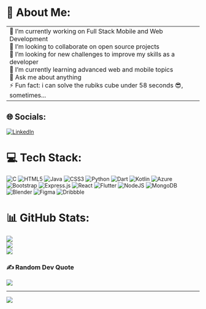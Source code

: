 # 💫 About Me:
<table>
  <tr>
    <td valign="top">
      🔭 I’m currently working on Full Stack Mobile and Web Development<br>
      👯 I’m looking to collaborate on open source projects<br>
      🤝 I’m looking for new challenges to improve my skills as a developer<br>
      🌱 I’m currently learning advanced web and mobile topics<br>
      💬 Ask me about anything<br>
      ⚡ Fun fact: i can solve the rubiks cube under 58 seconds 😎, sometimes...
   </td>
   <!--    <td valign="top">
      <img src="https://raw.githubusercontent.com/Josefrino/Josefrino/main/profile_ai_image.png" width="150" height="250">
    </td>
  </tr>
  <tr>
    <td colspan="2">
      Mid journey cartoon version of my linkedin profile picture
    </td>
  </tr> -->
</table>

## 🌐 Socials:
[![LinkedIn](https://img.shields.io/badge/LinkedIn-%230077B5.svg?logo=linkedin&logoColor=white)](https://www.linkedin.com/in/josefrino-vieira-836840182/) 

# 💻 Tech Stack:
![C](https://img.shields.io/badge/c-%2300599C.svg?style=for-the-badge&logo=c&logoColor=white) ![HTML5](https://img.shields.io/badge/html5-%23E34F26.svg?style=for-the-badge&logo=html5&logoColor=white) ![Java](https://img.shields.io/badge/java-%23ED8B00.svg?style=for-the-badge&logo=java&logoColor=white) ![CSS3](https://img.shields.io/badge/css3-%231572B6.svg?style=for-the-badge&logo=css3&logoColor=white) ![Python](https://img.shields.io/badge/python-3670A0?style=for-the-badge&logo=python&logoColor=ffdd54) ![Dart](https://img.shields.io/badge/dart-%230175C2.svg?style=for-the-badge&logo=dart&logoColor=white) ![Kotlin](https://img.shields.io/badge/kotlin-%230095D5.svg?style=for-the-badge&logo=kotlin&logoColor=white) ![Azure](https://img.shields.io/badge/azure-%230072C6.svg?style=for-the-badge&logo=azure-devops&logoColor=white) ![Bootstrap](https://img.shields.io/badge/bootstrap-%23563D7C.svg?style=for-the-badge&logo=bootstrap&logoColor=white) ![Express.js](https://img.shields.io/badge/express.js-%23404d59.svg?style=for-the-badge&logo=express&logoColor=%2361DAFB) ![React](https://img.shields.io/badge/react-%2320232a.svg?style=for-the-badge&logo=react&logoColor=%2361DAFB) ![Flutter](https://img.shields.io/badge/Flutter-%2302569B.svg?style=for-the-badge&logo=Flutter&logoColor=white) ![NodeJS](https://img.shields.io/badge/node.js-6DA55F?style=for-the-badge&logo=node.js&logoColor=white) ![MongoDB](https://img.shields.io/badge/MongoDB-%234ea94b.svg?style=for-the-badge&logo=mongodb&logoColor=white) ![Blender](https://img.shields.io/badge/blender-%23F5792A.svg?style=for-the-badge&logo=blender&logoColor=white) 	![Figma](https://img.shields.io/badge/figma-%23F24E1E.svg?style=for-the-badge&logo=figma&logoColor=white) ![Dribbble](https://img.shields.io/badge/Dribbble-EA4C89?style=for-the-badge&logo=dribbble&logoColor=white)
# 📊 GitHub Stats:
![](https://github-readme-stats.vercel.app/api?username=josefrino&theme=dark&hide_border=false&include_all_commits=false&count_private=false)<br/>
![](https://github-readme-streak-stats.herokuapp.com/?user=josefrino&theme=dark&hide_border=false)<br/>
![](https://github-readme-stats.vercel.app/api/top-langs/?username=josefrino&theme=dark&hide_border=false&include_all_commits=false&count_private=false&layout=compact)

### ✍️ Random Dev Quote
![](https://quotes-github-readme.vercel.app/api?type=horizontal&theme=radical)

---
[![](https://visitcount.itsvg.in/api?id=josefrino&icon=0&color=0)](https://visitcount.itsvg.in)

<!-- Proudly created with GPRM ( https://gprm.itsvg.in ) -->
